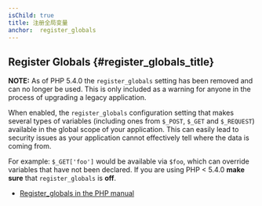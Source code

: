 ```yaml
---
isChild: true
title: 注册全局变量
anchor:  register_globals
---
```


## Register Globals {#register_globals_title}

**NOTE:** As of PHP 5.4.0 the `register_globals` setting has been removed and can no longer be used. This is only
included as a warning for anyone in the process of upgrading a legacy application.

When enabled, the `register_globals` configuration setting that makes several types of variables (including ones from
`$_POST`, `$_GET` and `$_REQUEST`) available in the global scope of your application. This can easily lead to security
issues as your application cannot effectively tell where the data is coming from.

For example: `$_GET['foo']` would be available via `$foo`, which can override variables that have not been declared.
If you are using PHP < 5.4.0 __make sure__ that `register_globals` is __off__.

* [Register_globals in the PHP manual](http://php.net/security.globals)
